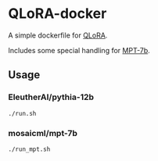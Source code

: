 # QLoRA-docker

A simple dockerfile for [QLoRA](https://github.com/artidoro/qlora).

Includes some special handling for [MPT-7b](https://huggingface.co/mosaicml/mpt-7b).

## Usage

### EleutherAI/pythia-12b

```shell
./run.sh
```

### mosaicml/mpt-7b

```shell
./run_mpt.sh
```
